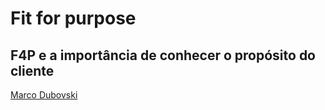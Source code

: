 # Fit for purpose

## F4P e  a importância de conhecer o propósito do cliente

[Marco Dubovski](https://dubovski.medium.com/fit-for-purpose-e-a-import%C3%A2ncia-de-conhecer-o-prop%C3%B3sito-do-cliente-abdfd29b9baf)